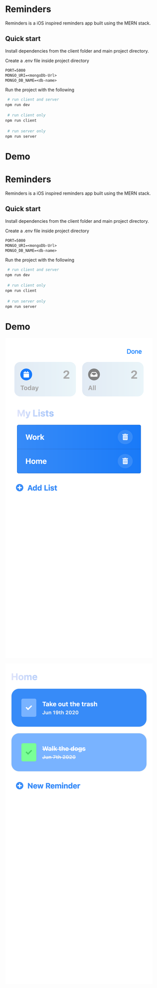 # Reminders
Reminders is a iOS inspired reminders app built using the MERN stack.

## Quick start

Install dependencies from the client folder and main project directory.

Create a .env file inside project directory

```code
PORT=5000
MONGO_URI=<mongoDb-Url>
MONGO_DB_NAME=<db-name>
```

Run the project with the following
```bash
 # run client and server
npm run dev

 # run client only
npm run client

 # run server only
npm run server
```
# Demo
# Reminders
Reminders is a iOS inspired reminders app built using the MERN stack.

## Quick start

Install dependencies from the client folder and main project directory.

Create a .env file inside project directory

```code
PORT=5000
MONGO_URI=<mongoDb-Url>
MONGO_DB_NAME=<db-name>
```

Run the project with the following
```bash
 # run client and server
npm run dev

 # run client only
npm run client

 # run server only
npm run server
```
# Demo
![Home](/images/Home.png)

![Reminders](/images/Reminders.png)
